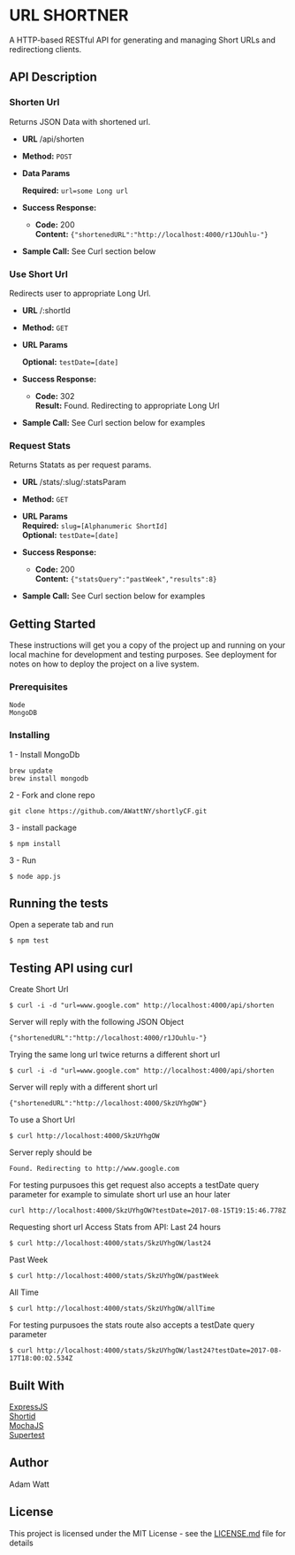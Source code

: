 # URL SHORTNER

A HTTP-based RESTful API for generating and managing Short URLs and redirectiong clients.

## API Description
### Shorten Url
  Returns JSON Data with shortened url.
* **URL**
  /api/shorten
* **Method:**
  `POST`
*  **Data Params**

   **Required:**
    `url=some Long url`
* **Success Response:**

  * **Code:** 200 <br />
    **Content:** `{"shortenedURL":"http://localhost:4000/r1JOuhlu-"}`
 
* **Sample Call:**
  See Curl section below
  
### Use Short Url
  Redirects user to appropriate Long Url.
* **URL**
  /:shortId
* **Method:**
  `GET`
*  **URL Params**

   **Optional:**
    `testDate=[date]`
* **Success Response:**

  * **Code:** 302 <br />
    **Result:** Found. Redirecting to appropriate Long Url
 
* **Sample Call:**
  See Curl section below for examples

### Request Stats
  Returns Statats as per request params.
* **URL**
  /stats/:slug/:statsParam
* **Method:**
  `GET`
*  **URL Params** <br />
   **Required:** 
    `slug=[Alphanumeric ShortId]`<br />
   **Optional:**
    `testDate=[date]`
* **Success Response:**

  * **Code:** 200 <br />
    **Content:** `{"statsQuery":"pastWeek","results":8}`
 
* **Sample Call:**
  See Curl section below for examples

## Getting Started

These instructions will get you a copy of the project up and running on your local machine for development and testing purposes. See deployment for notes on how to deploy the project on a live system.

### Prerequisites



```
Node
MongoDB
```

### Installing

1 - Install MongoDb
```
brew update
brew install mongodb
```
2 - Fork and clone repo
```
git clone https://github.com/AWattNY/shortlyCF.git
```
3 - install package
```
$ npm install 
```
3 - Run
```
$ node app.js
```

## Running the tests

Open a seperate tab and run 
```
$ npm test
```
## Testing API using curl

Create Short Url
```
$ curl -i -d "url=www.google.com" http://localhost:4000/api/shorten
```
Server will reply with the following JSON Object
```
{"shortenedURL":"http://localhost:4000/r1JOuhlu-"}
```
Trying the same long url twice returns a different short url
```
$ curl -i -d "url=www.google.com" http://localhost:4000/api/shorten
```
Server will reply with a different short url
```
{"shortenedURL":"http://localhost:4000/SkzUYhgOW"}
```
To use a Short Url
```
$ curl http://localhost:4000/SkzUYhgOW
```
Server reply should be 
```
Found. Redirecting to http://www.google.com
```
For testing purpusoes this get request also accepts a testDate query parameter
for example to simulate short url use an hour later
```
curl http://localhost:4000/SkzUYhgOW?testDate=2017-08-15T19:15:46.778Z
```
Requesting short url Access Stats from API:
Last 24 hours
```
$ curl http://localhost:4000/stats/SkzUYhgOW/last24
```
Past Week
```
$ curl http://localhost:4000/stats/SkzUYhgOW/pastWeek
```
All Time
```
$ curl http://localhost:4000/stats/SkzUYhgOW/allTime
```
For testing purpusoes the stats route also accepts a testDate query parameter
```
$ curl http://localhost:4000/stats/SkzUYhgOW/last24?testDate=2017-08-17T18:00:02.534Z
```

## Built With
[ExpressJS](https://expressjs.com/)<br />
[Shortid](https://www.npmjs.com/package/supertest)<br />
[MochaJS](https://mochajs.org/)<br />
[Supertest](https://www.npmjs.com/package/supertest)


## Author
Adam Watt

## License

This project is licensed under the MIT License - see the [LICENSE.md](LICENSE.md) file for details


